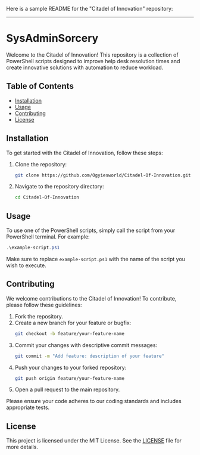 Here is a sample README for the "Citadel of Innovation" repository:

---

# SysAdminSorcery

Welcome to the Citadel of Innovation! This repository is a collection of PowerShell scripts designed to improve help desk resolution times and create innovative solutions with automation to reduce workload.

## Table of Contents
- [Installation](#installation)
- [Usage](#usage)
- [Contributing](#contributing)
- [License](#license)

## Installation

To get started with the Citadel of Innovation, follow these steps:

1. Clone the repository:
   ```bash
   git clone https://github.com/Ogyiesworld/Citadel-Of-Innovation.git
   ```

2. Navigate to the repository directory:
   ```bash
   cd Citadel-Of-Innovation
   ```

## Usage

To use one of the PowerShell scripts, simply call the script from your PowerShell terminal. For example:
```powershell
.\example-script.ps1
```
Make sure to replace `example-script.ps1` with the name of the script you wish to execute.

## Contributing

We welcome contributions to the Citadel of Innovation! To contribute, please follow these guidelines:

1. Fork the repository.
2. Create a new branch for your feature or bugfix:
   ```bash
   git checkout -b feature/your-feature-name
   ```
3. Commit your changes with descriptive commit messages:
   ```bash
   git commit -m "Add feature: description of your feature"
   ```
4. Push your changes to your forked repository:
   ```bash
   git push origin feature/your-feature-name
   ```
5. Open a pull request to the main repository.

Please ensure your code adheres to our coding standards and includes appropriate tests.

## License

This project is licensed under the MIT License. See the [LICENSE](LICENSE) file for more details.
